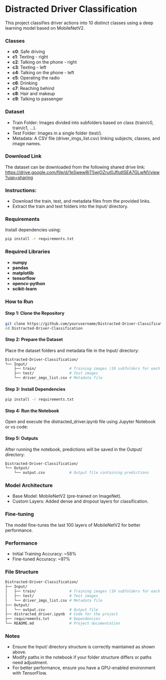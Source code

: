 # Distracted Driver Classification
This project classifies driver actions into 10 distinct classes using a deep learning model based on MobileNetV2.

### Classes
- **c0**: Safe driving  
- **c1**: Texting - right  
- **c2**: Talking on the phone - right  
- **c3**: Texting - left  
- **c4**: Talking on the phone - left  
- **c5**: Operating the radio  
- **c6**: Drinking  
- **c7**: Reaching behind  
- **c8**: Hair and makeup  
- **c9**: Talking to passenger

### Dataset
* Train Folder: Images divided into subfolders based on class (train/c0, train/c1, ...).
* Test Folder: Images in a single folder (test/).
* Metadata: A CSV file (driver_imgs_list.csv) linking subjects, classes, and image names.

### Download Link
The dataset can be downloaded from the following shared drive link:
https://drive.google.com/file/d/1eSwewRiT5wjOZruI0JflutlSEA7GLwN1/view?usp=sharing

### Instructions:

* Download the train, test, and metadata files from the provided links.
* Extract the train and test folders into the Input/ directory.

### Requirements
Install dependencies using:
```bash
pip install -r requirements.txt  
```
### Required Libraries
- **numpy**
- **pandas**
- **matplotlib**
- **tensorflow**
- **opencv-python**
- **scikit-learn**

### How to Run
#### Step 1: Clone the Repository
``` bash
git clone https://github.com/yourusername/Distracted-Driver-Classification.git  
cd Distracted-Driver-Classification  
```
#### Step 2: Prepare the Dataset
Place the dataset folders and metadata file in the Input/ directory:
```bash
Distracted-Driver-Classification/
└── Input/
    ├── train/               # Training images (10 subfolders for each class)
    ├── test/                # Test images
    └── driver_imgs_list.csv # Metadata file
```
#### Step 3: Install Dependencies
```bash
pip install -r requirements.txt  
```
#### Step 4: Run the Notebook
Open and execute the distracted_driver.ipynb file using Jupyter Notebook or vs code:

#### Step 5: Outputs
After running the notebook, predictions will be saved in the Output/ directory:
``` bash
Distracted-Driver-Classification/
└── Output/
    └── output.csv           # Output file containing predictions
```
### Model Architecture
* Base Model: MobileNetV2 (pre-trained on ImageNet).
* Custom Layers: Added dense and dropout layers for classification.

### Fine-tuning
The model fine-tunes the last 100 layers of MobileNetV2 for better performance.
### Performance
* Initial Training Accuracy: ~58%
* Fine-tuned Accuracy: ~97%

### File Structure
```bash
Distracted-Driver-Classification/
├── Input/
│   ├── train/               # Training images (10 subfolders for each class)
│   ├── test/                # Test images
│   └── driver_imgs_list.csv # Metadata file
├── Output/
│   └── output.csv           # Output file
├── distracted_driver.ipynb  # Code for the project
├── requirements.txt         # Dependencies
└── README.md                # Project documentation
```
### Notes
* Ensure the Input/ directory structure is correctly maintained as shown above.
* Modify paths in the notebook if your folder structure differs or paths need adjustment.
* For better performance, ensure you have a GPU-enabled environment with TensorFlow.
